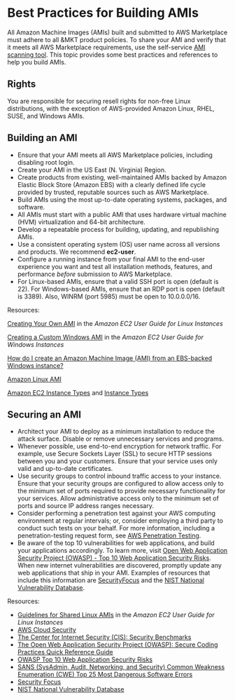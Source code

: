 # Best Practices for Building AMIs<a name="best-practices-for-building-your-amis"></a>

All Amazon Machine Images \(AMIs\) built and submitted to AWS Marketplace must adhere to all &MKT product policies\. To share your AMI and verify that it meets all AWS Marketplace requirements, use the self\-service [AMI scanning tool](https://aws.amazon.com/marketplace/management/manage-products/#/manage-amis.unshared)\. This topic provides some best practices and references to help you build AMIs\.

## Rights<a name="rights"></a>

You are responsible for securing resell rights for non\-free Linux distributions, with the exception of AWS\-provided Amazon Linux, RHEL, SUSE, and Windows AMIs\.

## Building an AMI<a name="building-an-ami"></a>
+ Ensure that your AMI meets all AWS Marketplace policies, including disabling root login\. 
+ Create your AMI in the US East \(N\. Virginia\) Region\. 
+ Create products from existing, well\-maintained AMIs backed by Amazon Elastic Block Store \(Amazon EBS\) with a clearly defined life cycle provided by trusted, reputable sources such as AWS Marketplace\. 
+ Build AMIs using the most up\-to\-date operating systems, packages, and software\. 
+ All AMIs must start with a public AMI that uses hardware virtual machine \(HVM\) virtualization and 64\-bit architecture\. 
+ Develop a repeatable process for building, updating, and republishing AMIs\. 
+ Use a consistent operating system \(OS\) user name across all versions and products\. We recommend **ec2\-user**\.
+ Configure a running instance from your final AMI to the end\-user experience you want and test all installation methods, features, and performance *before* submission to AWS Marketplace\. 
+ For Linux\-based AMIs, ensure that a valid SSH port is open \(default is 22\)\. For Windows\-based AMIs, ensure that an RDP port is open \(default is 3389\)\. Also, WINRM \(port 5985\) must be open to 10\.0\.0\.0/16\. 

 Resources:

 [Creating Your Own AMI](https://docs.aws.amazon.com/AWSEC2/latest/UserGuide/AMIs.html#creating-an-ami) in the *Amazon EC2 User Guide for Linux Instances*

 [Creating a Custom Windows AMI](https://docs.aws.amazon.com/AWSEC2/latest/UserGuide/AMIs.html) in the *Amazon EC2 User Guide for Windows Instances* 

 [How do I create an Amazon Machine Image \(AMI\) from an EBS\-backed Windows instance?](https://aws.amazon.com/premiumsupport/knowledge-center/create-ami-ebs-backed-windows/) 

 [Amazon Linux AMI](https://aws.amazon.com/amazon-linux-ami/) 

 [Amazon EC2 Instance Types](http://aws.amazon.com/ec2/instance-types/) and [Instance Types](http://docs.amazonwebservices.com/AWSEC2/latest/UserGuide/instance-types.html?r=2153) 

## Securing an AMI<a name="securing-an-ami"></a>
+ Architect your AMI to deploy as a minimum installation to reduce the attack surface\. Disable or remove unnecessary services and programs\. 
+ Whenever possible, use end\-to\-end encryption for network traffic\. For example, use Secure Sockets Layer \(SSL\) to secure HTTP sessions between you and your customers\. Ensure that your service uses only valid and up\-to\-date certificates\. 
+ Use security groups to control inbound traffic access to your instance\. Ensure that your security groups are configured to allow access only to the minimum set of ports required to provide necessary functionality for your services\. Allow administrative access only to the minimum set of ports and source IP address ranges necessary\. 
+ Consider performing a penetration test against your AWS computing environment at regular intervals; or, consider employing a third party to conduct such tests on your behalf\. For more information, including a penetration\-testing request form, see [AWS Penetration Testing](http://aws.amazon.com/security/penetration-testing/)\. 
+ Be aware of the top 10 vulnerabilities for web applications, and build your applications accordingly\. To learn more, visit [Open Web Application Security Project \(OWASP\) \- Top 10 Web Application Security Risks](https://www.owasp.org/index.php/Category:OWASP_Top_Ten_Project)\. When new internet vulnerabilities are discovered, promptly update any web applications that ship in your AMI\. Examples of resources that include this information are [SecurityFocus](http://www.securityfocus.com/vulnerabilities) and the [NIST National Vulnerability Database](http://nvd.nist.gov/)\.

 Resources:
+ [Guidelines for Shared Linux AMIs](https://docs.aws.amazon.com/AWSEC2/latest/UserGuide/building-shared-amis.html) in the *Amazon EC2 User Guide for Linux Instances*
+  [AWS Cloud Security](http://aws.amazon.com/security/) 
+  [The Center for Internet Security \(CIS\): Security Benchmarks](http://benchmarks.cisecurity.org/downloads/benchmarks/) 
+  [The Open Web Application Security Project \(OWASP\): Secure Coding Practices Quick Reference Guide](https://www.owasp.org/index.php/OWASP_Secure_Coding_Practices_-_Quick_Reference_Guide) 
+  [OWASP Top 10 Web Application Security Risks](https://www.owasp.org/index.php/Category:OWASP_Top_Ten_Project) 
+  [SANS \(SysAdmin, Audit, Networking, and Security\) Common Weakness Enumeration \(CWE\) Top 25 Most Dangerous Software Errors](http://www.sans.org/top25-software-errors/) 
+  [Security Focus](http://www.securityfocus.com/vulnerabilities) 
+  [NIST National Vulnerability Database](http://nvd.nist.gov/) 